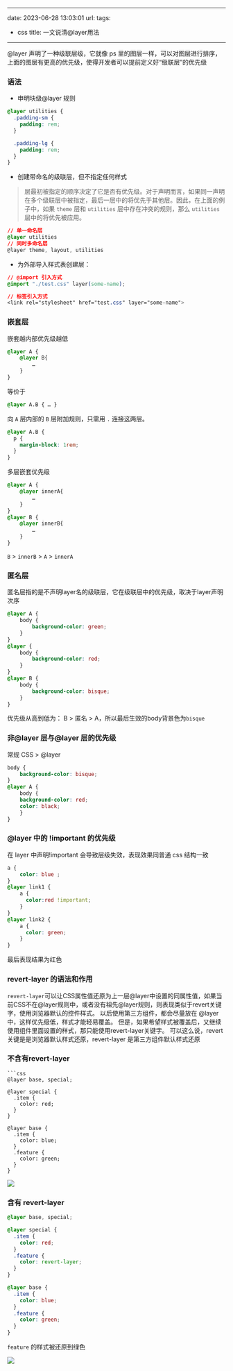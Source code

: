 
---
date: 2023-06-28 13:03:01
url: 
tags:
  - css
title: 一文说清@layer用法
---

@layer 声明了一种级联层级，它就像 ps 里的图层一样，可以对图层进行排序，上面的图层有更高的优先级，使得开发者可以提前定义好“级联层”的优先级

### 语法
- 申明块级@layer 规则
```css
@layer utilities {
  .padding-sm {
    padding: rem;
  }

  .padding-lg {
    padding: rem;
  }
}
```

- 创建带命名的级联层，但不指定任何样式

> 层最初被指定的顺序决定了它是否有优先级。对于声明而言，如果同一声明在多个级联层中被指定，最后一层中的将优先于其他层。因此，在上面的例子中，如果 `theme` 层和 `utilities` 层中存在冲突的规则，那么 `utilities` 层中的将优先被应用。

```css
// 单一命名层
@layer utilities
// 同时多命名层
@layer theme, layout, utilities
```

-  为外部导入样式表创建层：
```css
// @import 引入方式
@import "./test.css" layer(some-name);

// 标签引入方式
<link rel="stylesheet" href="test.css" layer="some-name">
```

### 嵌套层

嵌套越内部优先级越低
```css
@layer A { 
	@layer B{ 
		… 
	} 
}
```
等价于
```css
@layer A.B { … }
```

向 `A` 层内部的 `B` 层附加规则，只需用 `.` 连接这两层。
```css
@layer A.B {
  p {
    margin-block: 1rem;
  }
}
```

多层嵌套优先级
```css
@layer A { 
	@layer innerA{ 
		… 
	} 
}
@layer B { 
	@layer innerB{ 
		… 
	} 
}
```
`B` > `innerB` > `A` > `innerA`

### 匿名层

匿名层指的是不声明layer名的级联层，它在级联层中的优先级，取决于layer声明次序
```css
@layer A {
    body {
        background-color: green;
    }
}
@layer {
    body {
        background-color: red;
    }
}
@layer B {
    body {
        background-color: bisque;
    }
}
```
优先级从高到低为： B > 匿名 > A，所以最后生效的body背景色为`bisque`

### 非@layer 层与@layer 层的优先级

常规 CSS > @layer
```css
body { 
	background-color: bisque; 
} 
@layer A { 
	body { 
	background-color: red; 
	color: black; 
	} 
}
```

### @layer 中的 !important 的优先级

在 layer 中声明!important 会导致层级失效，表现效果同普通 css 结构一致
```css
a {
	color: blue ;
}
@layer link1 {
	a {
	  color:red !important;
	}
}
@layer link2 {
	a {
	  color: green;
	}
}
```
最后表现结果为红色

### revert-layer 的语法和作用
`revert-layer`可以让CSS属性值还原为上一层@layer中设置的同属性值，如果当前CSS不在@layer规则中，或者没有祖先@layer规则，则表现类似于revert关键字，使用浏览器默认的控件样式。
以后使用第三方组件，都会尽量放在 @layer 中，这样优先级低，样式才能轻易覆盖。
但是，如果希望样式被覆盖后，又继续使用组件里面设置的样式，那只能使用revert-layer关键字。
可以这么说，revert 关键是是浏览器默认样式还原，revert-layer 是第三方组件默认样式还原

### 不含有revert-layer
```
```css
@layer base, special;

@layer special {
  .item {
    color: red;
  }
}

@layer base {
  .item {
    color: blue;
  }
  .feature {
    color: green;
  }
}

```

![](https://img-blog.csdnimg.cn/img_convert/5c1abaec24c08218059b0fbb72561e54.png)

### 含有 revert-layer
```css
@layer base, special;

@layer special {
  .item {
    color: red;
  }
  .feature {
    color: revert-layer;
  }
}

@layer base {
  .item {
    color: blue;
  }
  .feature {
    color: green;
  }
}
```

`feature` 的样式被还原到绿色

![](https://img-blog.csdnimg.cn/img_convert/f81d4b0b16f6377a1dd27dcfb895dc7f.png)

